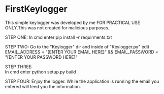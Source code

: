 # FirstKeylogger
This simple keylogger was developed by me FOR PRACTICAL USE ONLY.This was not created for malicious purposes.

STEP ONE:
        In cmd enter pip install -r requirments.txt
        

STEP TWO:
        Go to the "Keylogger" dir and inside of "Keylogger.py"
        edit EMAIL_ADDRESS = "[ENTER YOUR EMAIL HERE]" && EMAIL_PASSWORD = "[ENTER YOUR PASSWORD HERE]" 


STEP THREE:        
        In cmd enter python setup.py build


STEP FOUR:
        Enjoy the logger. While the application is running the email you entered will feed you the information.
